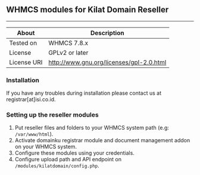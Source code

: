 ## WHMCS modules for Kilat Domain Reseller

- - - -

About | Description
------------ | -------------
Tested on | WHMCS 7.8.x
License | GPLv2 or later
License URI | http://www.gnu.org/licenses/gpl-2.0.html

### Installation

If you have any troubles during installation please contact us at registrar[at]isi.co.id.

### Setting up the reseller modules

1. Put reseller files and folders to your WHMCS system path (e.g: `/var/www/html`).
2. Activate domainku registrar module and document management addon on your WHMCS system.
3. Configure these modules using your credentials.
4. Configure upload path and API endpoint on `/modules/kilatdomain/config.php`.
